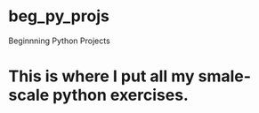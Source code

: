 # beg_py_projs
Beginnning Python Projects

# This is where I put all my smale-scale python exercises.
